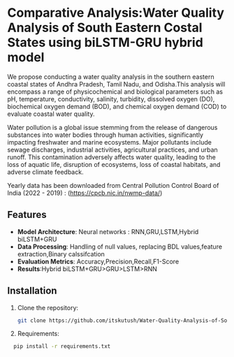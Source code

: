 # Comparative Analysis:Water Quality Analysis of South Eastern Costal States using biLSTM-GRU hybrid model

We propose conducting a water quality analysis in the southern eastern coastal states of Andhra Pradesh, Tamil Nadu, and Odisha.This analysis will encompass a range of physicochemical and biological parameters such as pH, temperature, conductivity, salinity, turbidity, dissolved oxygen (DO), biochemical oxygen demand (BOD), and chemical oxygen demand (COD) to evaluate coastal water quality.

Water pollution is a global issue stemming from the release of dangerous substances into water bodies through human activities, significantly impacting freshwater and marine ecosystems. Major pollutants include sewage discharges, industrial activities, agricultural practices, and urban runoff. This contamination adversely affects water quality, leading to the loss of aquatic life, disruption of ecosystems, loss of coastal habitats, and adverse climate feedback.

Yearly data has been downloaded from Central Pollution Control Board of India (2022 - 2019) : (https://cpcb.nic.in/nwmp-data/)

## Features

- **Model Architecture**: Neural networks : RNN,GRU,LSTM,Hybrid biLSTM+GRU 
- **Data Processing**: Handling of null values, replacing BDL values,feature extraction,Binary calssifcation
- **Evaluation Metrics**: Accuracy,Precision,Recall,F1-Score
- **Results**:Hybrid biLSTM+GRU>GRU>LSTM>RNN


## Installation

1. Clone the repository:
   ```bash
   git clone https://github.com/itskutush/Water-Quality-Analysis-of-South-Eastern-Costal-States-of-India.git
2. Requirements:
```bash
  pip install -r requirements.txt

